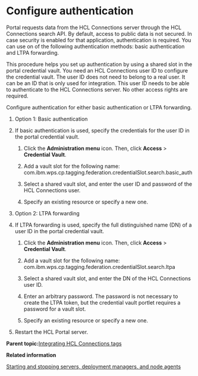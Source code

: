 # Configure authentication

Portal requests data from the HCL Connections server through the HCL Connections search API. By default, access to public data is not secured. In case security is enabled for that application, authentication is required. You can use on of the following authentication methods: basic authentication and LTPA forwarding.

This procedure helps you set up authentication by using a shared slot in the portal credential vault. You need an HCL Connections user ID to configure the credential vault. The user ID does not need to belong to a real user. It can be an ID that is only used for integration. This user ID needs to be able to authenticate to the HCL Connections server. No other access rights are required.

Configure authentication for either basic authentication or LTPA forwarding.

1.  Option 1: Basic authentication
2.  If basic authentication is used, specify the credentials for the user ID in the portal credential vault.

    1.  Click the **Administration menu** icon. Then, click **Access** \> **Credential Vault**.

    2.  Add a vault slot for the following name: com.ibm.wps.cp.tagging.federation.credentialSlot.search.basic\_auth

    3.  Select a shared vault slot, and enter the user ID and password of the HCL Connections user.

    4.  Specify an existing resource or specify a new one.

3.  Option 2: LTPA forwarding
4.  If LTPA forwarding is used, specify the full distinguished name \(DN\) of a user ID in the portal credential vault.

    1.  Click the **Administration menu** icon. Then, click **Access** \> **Credential Vault**.

    2.  Add a vault slot for the following name: com.ibm.wps.cp.tagging.federation.credentialSlot.search.ltpa

    3.  Select a shared vault slot, and enter the DN of the HCL Connections user ID.

    4.  Enter an arbitrary password. The password is not necessary to create the LTPA token, but the credential vault portlet requires a password for a vault slot.

    5.  Specify an existing resource or specify a new one.

5.  Restart the HCL Portal server.


**Parent topic:**[Integrating HCL Connections tags](../collab/i_coll_t_enable_lctags.md)

**Related information**  


[Starting and stopping servers, deployment managers, and node agents](../admin-system/stopstart.md)


